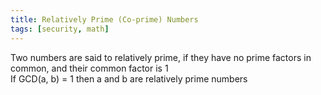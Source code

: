 ```yaml
---
title: Relatively Prime (Co-prime) Numbers
tags: [security, math]
---
```


Two numbers are said to relatively prime, if they have no prime factors in common, and their common factor is 1  
If GCD(a, b) = 1 then a and b are relatively prime numbers